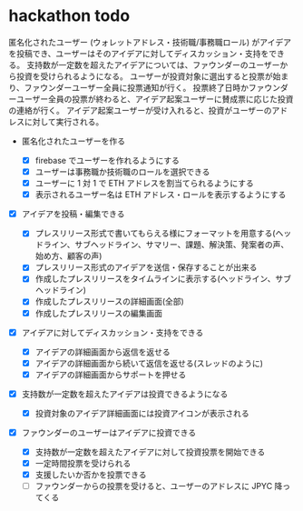 # hackathon todo

匿名化されたユーザー (ウォレットアドレス・技術職/事務職ロール) がアイデアを投稿でき、ユーザーはそのアイデアに対してディスカッション・支持をできる。
支持数が一定数を超えたアイデアについては、ファウンダーのユーザーから投資を受けられるようになる。
ユーザーが投資対象に選出すると投票が始まり、ファウンダーユーザー全員に投票通知が行く。
投票終了日時かファウンダーユーザー全員の投票が終わると、アイデア起案ユーザーに賛成票に応じた投資の連絡が行く。
アイデア起案ユーザーが受け入れると、投資がユーザーのアドレスに対して実行される。

- 匿名化されたユーザーを作る

  - [x] firebase でユーザーを作れるようにする
  - [x] ユーザーは事務職か技術職のロールを選択できる
  - [x] ユーザーに 1 対 1 で ETH アドレスを割当てられるようにする
  - [x] 表示されるユーザー名は ETH アドレス・ロールを表示するようにする

- [x] アイデアを投稿・編集できる

  - [x] プレスリリース形式で書いてもらえる様にフォーマットを用意する(ヘッドライン、サブヘッドライン、サマリー、課題、解決策、発案者の声、始め方、顧客の声)
  - [x] プレスリリース形式のアイデアを送信・保存することが出来る
  - [x] 作成したプレスリリースをタイムラインに表示する(ヘッドライン、サブヘッドライン)
  - [x] 作成したプレスリリースの詳細画面(全部)
  - [x] 作成したプレスリリースの編集画面

- [x] アイデアに対してディスカッション・支持をできる

  - [x] アイデアの詳細画面から返信を返せる
  - [x] アイデアの詳細画面から続いて返信を返せる(スレッドのように)
  - [x] アイデアの詳細画面からサポートを押せる

- [x] 支持数が一定数を超えたアイデアは投資できるようになる

  - [x] 投資対象のアイデア詳細画面には投資アイコンが表示される

- [x] ファウンダーのユーザーはアイデアに投資できる

  - [x] 支持数が一定数を超えたアイデアに対して投資投票を開始できる
  - [x] 一定時間投票を受けられる
  - [x] 支援したいか否かを投票できる
  - [ ] ファウンダーからの投票を受けると、ユーザーのアドレスに JPYC 降ってくる
